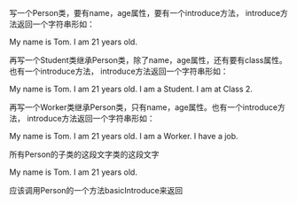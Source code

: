 写一个Person类，要有name，age属性，要有一个introduce方法，
introduce方法返回一个字符串形如：

My name is Tom. I am 21 years old.

再写一个Student类继承Person类，除了name，age属性，还有要有class属性。也有一个introduce方法，
introduce方法返回一个字符串形如：

My name is Tom. I am 21 years old. I am a Student. I am at Class 2.


再写一个Worker类继承Person类，只有name，age属性。也有一个introduce方法，
introduce方法返回一个字符串形如：

My name is Tom. I am 21 years old. I am a Worker. I have a job.


所有Person的子类的这段文字类的这段文字

My name is Tom. I am 21 years old.

应该调用Person的一个方法basicIntroduce来返回